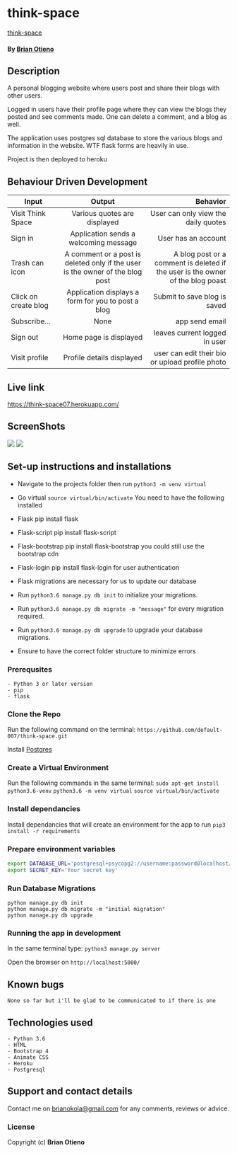# think-space

[think-space](https://think-space07.herokuapp.com/)

#### By **[Brian Otieno](https://github.com/default-007)**

## Description

A personal blogging website where users post and share their blogs with other users.

Logged in users have their profile page where they can view the blogs they posted and see comments made. One can delete a comment, and a blog as well.

The application uses postgres sql database to store the various blogs and information in the website. WTF flask forms are heavily in use.

Project is then deployed to heroku

## Behaviour Driven Development

| Input                |                                    Output                                     |                                                                       Behavior |
| -------------------- | :---------------------------------------------------------------------------: | -----------------------------------------------------------------------------: |
| Visit Think Space    |                         Various quotes are displayed                          |                                            User can only view the daily quotes |
| Sign in              |                     Application sends a welcoming message                     |                                                            User has an account |
| Trash can icon       | A comment or a post is deleted only if the user is the owner of the blog post | A blog post or a comment is deleted if the user is the owner of the blog poast |
| Click on create blog |              Application displays a form for you to post a blog               |                                                   Submit to save blog is saved |
| Subscribe...         |                                     None                                      |                                                                 app send email |
| Sign out             |                            Home page is displayed                             |                                                  leaves current logged in user |
| Visit profile        |                           Profile details displayed                           |                                user can edit their bio or upload profile photo |

## Live link

https://think-space07.herokuapp.com/

## ScreenShots

<img src="https://github.com/default-007/think-space/master/app/static/photos/indexpg.png">
<img src="https://github.com/default-007/think-space/master/app/static/photos/homepg.png">

## Set-up instructions and installations

- Navigate to the projects folder then run `python3 -m venv virtual`
- Go virtual `source virtual/bin/activate` You need to have the following installed
- Flask pip install flask
- Flask-script pip install flask-script
- Flask-bootstrap pip install flask-bootstrap you could still use the bootstrap cdn
- Flask-login pip install flask-login for user authentication
- Flask migrations are necessary for us to update our database

- Run `python3.6 manage.py db init` to initialize your migrations.
- Run `python3.6 manage.py db migrate -m "message"` for every migration required.
- Run `python3.6 manage.py db upgrade` to upgrade your database migrations.
- Ensure to have the correct folder structure to minimize errors

### Prerequsites

    - Python 3 or later version
    - pip
    - flask

### Clone the Repo

Run the following command on the terminal:
`https://github.com/default-007/think-space.git`

Install [Postgres](https://www.postgresql.org/download/)

### Create a Virtual Environment

Run the following commands in the same terminal:
`sudo apt-get install python3.6-venv`
`python3.6 -m venv virtual`
`source virtual/bin/activate`

### Install dependancies

Install dependancies that will create an environment for the app to run
`pip3 install -r requirements`

### Prepare environment variables

```bash
export DATABASE_URL='postgresql+psycopg2://username:password@localhost/pitchit'
export SECRET_KEY='Your secret key'
```

### Run Database Migrations

```
python manage.py db init
python manage.py db migrate -m "initial migration"
python manage.py db upgrade
```

### Running the app in development

In the same terminal type:
`python3 manage.py server`

Open the browser on `http://localhost:5000/`

## Known bugs

`None so far but i'll be glad to be communicated to if there is one`

## Technologies used

    - Python 3.6
    - HTML
    - Bootstrap 4
    - Animate CSS
    - Heroku
    - Postgresql

## Support and contact details

Contact me on brianokola@gmail.com for any comments, reviews or advice.

### License

Copyright (c) **Brian Otieno**
